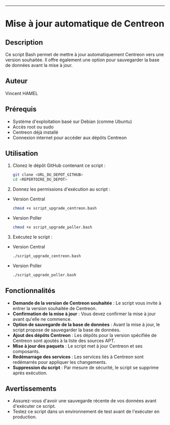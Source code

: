 
---

# Mise à jour automatique de Centreon

## Description
Ce script Bash permet de mettre à jour automatiquement Centreon vers une version souhaitée. Il offre également une option pour sauvegarder la base de données avant la mise à jour. 

## Auteur
Vincent HAMEL

## Prérequis
- Système d'exploitation basé sur Debian (comme Ubuntu)
- Accès root ou sudo
- Centreon déjà installé
- Connexion internet pour accéder aux dépôts Centreon

## Utilisation
1. Clonez le dépôt GitHub contenant ce script :
    ```sh
    git clone <URL_DU_DEPOT_GITHUB>
    cd <REPERTOIRE_DU_DEPOT>
    ```

2. Donnez les permissions d'exécution au script :
- Version Central
    ```sh
    chmod +x script_upgrade_centreon.bash
    ```
- Version Poller
    ```sh
    chmod +x script_upgrade_poller.bash
    ```

3. Exécutez le script :
- Version Central
    ```sh
    ./script_upgrade_centreon.bash
    ```
- Version Poller
    ```sh
    ./script_upgrade_poller.bash
    ```
## Fonctionnalités
- **Demande de la version de Centreon souhaitée** : Le script vous invite à entrer la version souhaitée de Centreon.
- **Confirmation de la mise à jour** : Vous devez confirmer la mise à jour avant qu'elle ne commence.
- **Option de sauvegarde de la base de données** : Avant la mise à jour, le script propose de sauvegarder la base de données.
- **Ajout des dépôts Centreon** : Les dépôts pour la version spécifiée de Centreon sont ajoutés à la liste des sources APT.
- **Mise à jour des paquets** : Le script met à jour Centreon et ses composants.
- **Redémarrage des services** : Les services liés à Centreon sont redémarrés pour appliquer les changements.
- **Suppression du script** : Par mesure de sécurité, le script se supprime après exécution.

## Avertissements
- Assurez-vous d'avoir une sauvegarde récente de vos données avant d'exécuter ce script.
- Testez ce script dans un environnement de test avant de l'exécuter en production.

